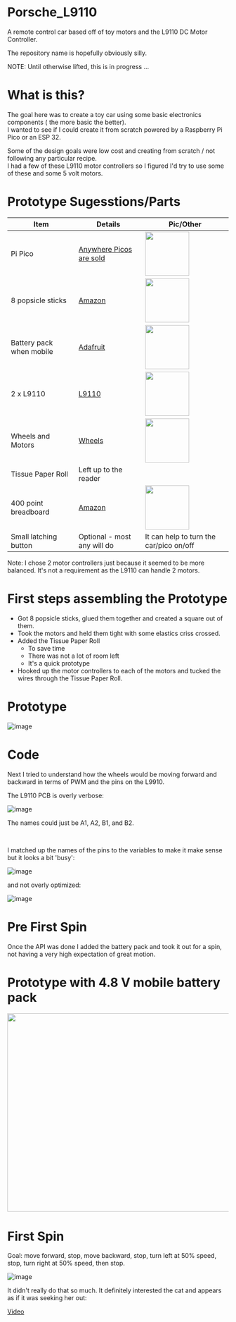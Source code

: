 # Porsche_L9110

A remote control car based off of toy motors and the L9110 DC Motor  Controller.

The repository name is hopefully obviously silly.

NOTE: Until otherwise lifted, this is in progress ...

# What is this?

The goal here was to create a toy  car using some basic electronics components ( the more basic the better). 
<BR>
I wanted to see if I could create it from scratch  powered by a Raspberry Pi Pico or an ESP 32.

Some of the design goals were low cost and  creating from scratch / not following any particular recipe.
<BR>
I had a few of these L9110  motor controllers so I figured I'd try to use some of these and some 5 volt motors.

# Prototype Sugesstions/Parts

| Item | Details |Pic/Other|
|---|---|---|
| Pi Pico | [Anywhere Picos are sold](https://www.raspberrypi.com/products/raspberry-pi-pico/)|<img src="https://github.com/user-attachments/assets/b1bd51ea-bdc2-4049-8a72-e881141e6e18" width="100" height="100">|
| 8 popsicle sticks| [Amazon](https://www.amazon.com/gp/product/B08BZSNVSQ)|<img src="https://github.com/user-attachments/assets/b28e239e-7de9-4ed8-b0d9-d221ec426c9a" width="100" height="100">|
| Battery pack when mobile|[Adafruit](https://www.adafruit.com/product/3905)|<img src="https://github.com/user-attachments/assets/a447f1aa-ab6f-475a-ba90-896815e2cebe" width="100" height="100">|
| 2 x L9110|[L9110](https://www.amazon.com/HiLetgo-H-bridge-Stepper-Controller-Arduino/dp/B00M0F243E)|<img src="https://github.com/user-attachments/assets/725afd47-e233-48fa-a526-6681a73b5cbb" width="100" height="100">|
| Wheels and Motors| [Wheels](https://www.amazon.com/gp/product/B0CG1C7T8J)|<img src="https://github.com/user-attachments/assets/5d096c64-0a00-4735-a2d5-15d49f6d733f" width="100" height="100">|
| Tissue Paper Roll | Left up to the reader|
| 400 point breadboard | [Amazon](https://www.amazon.com/Breadborad-Solderless-Breadboards-Distribution-Connecting/dp/B082VYXDF1/)|<img src="https://github.com/user-attachments/assets/73578bff-e890-43b0-9ae0-a52ea4e461f7" width="100" height="100">
| Small latching button | Optional - most any will do | It can help to turn the car/pico on/off|

Note: I chose 2 motor controllers just because it seemed to be more balanced. It's not a requirement as the L9110 can handle 2 motors.

# First steps assembling the Prototype

- Got 8 popsicle sticks, glued them together and created a square out of them.  
- Took the motors and held them tight with some elastics criss crossed.
- Added the Tissue Paper Roll
   - To save time
   - There was not a lot of room left
   - It's a quick prototype 
- Hooked up the motor controllers to each of the motors and tucked the wires through the Tissue Paper Roll.

# Prototype
![image](https://github.com/user-attachments/assets/c0387acd-d72a-432a-9408-f1052f367763)

# Code

Next I tried to understand how the wheels would be moving forward and backward in terms of PWM and the pins on the L9910.

<P>

The L9110 PCB is overly verbose:

![image](https://github.com/user-attachments/assets/ab90f580-209f-45e6-b4e8-3fcbc46748e7)

The names could just be A1, A2, B1, and B2. 

<BR>

I matched up the names of the pins to the variables to make it make sense but it looks a bit 'busy':

![image](https://github.com/user-attachments/assets/a89fc2eb-1d34-48da-8c50-7ff73591c402)

and not overly optimized:

![image](https://github.com/user-attachments/assets/92bb156e-6590-48dc-a6f2-0ba7861754de)


# Pre First Spin
Once the API was done I added the battery pack and took it out for a spin, not having a very high expectation of great motion.

# Prototype with 4.8 V mobile battery pack
<img src="https://github.com/user-attachments/assets/d9a93cd9-c9dc-4652-83d8-0ac29dbf39c1" width="550" height="450">

# First Spin

Goal: move forward, stop, move backward, stop, turn left at 50% speed, stop, turn right at 50% speed, then stop.

![image](https://github.com/user-attachments/assets/2097411b-7469-452f-9472-e4592f0da8e7)

It didn't really do that so much. It definitely interested the cat and appears as if it was seeking her out:

<A href="https://github.com/jouellnyc/Porsche_L9110/blob/main/first_spin.mp4">Video</A>


